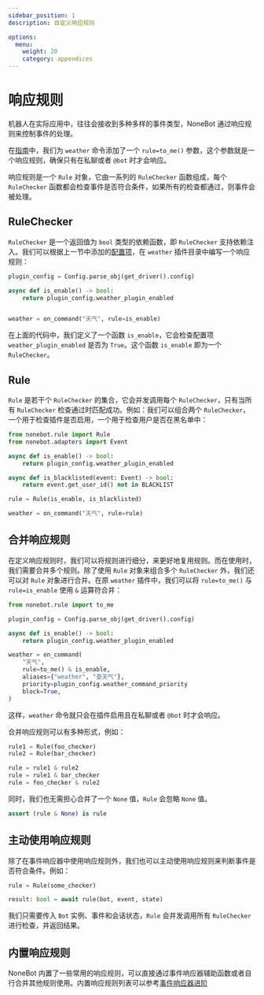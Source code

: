 ```yaml
---
sidebar_position: 1
description: 自定义响应规则

options:
  menu:
    weight: 20
    category: appendices
---
```


# 响应规则

机器人在实际应用中，往往会接收到多种多样的事件类型，NoneBot 通过响应规则来控制事件的处理。

在[指南](../tutorial/matcher.md#为事件响应器添加参数)中，我们为 `weather` 命令添加了一个 `rule=to_me()` 参数，这个参数就是一个响应规则，确保只有在私聊或者 `@bot` 时才会响应。

响应规则是一个 `Rule` 对象，它由一系列的 `RuleChecker` 函数组成，每个 `RuleChecker` 函数都会检查事件是否符合条件，如果所有的检查都通过，则事件会被处理。

## RuleChecker

`RuleChecker` 是一个返回值为 `bool` 类型的依赖函数，即 `RuleChecker` 支持依赖注入。我们可以根据上一节中添加的[配置项](./config.md#插件配置)，在 `weather` 插件目录中编写一个响应规则：

```python {3,4} title=weather/__init__.py
plugin_config = Config.parse_obj(get_driver().config)

async def is_enable() -> bool:
    return plugin_config.weather_plugin_enabled


weather = on_command("天气", rule=is_enable)
```

在上面的代码中，我们定义了一个函数 `is_enable`，它会检查配置项 `weather_plugin_enabled` 是否为 `True`。这个函数 `is_enable` 即为一个 `RuleChecker`。

## Rule

`Rule` 是若干个 `RuleChecker` 的集合，它会并发调用每个 `RuleChecker`，只有当所有 `RuleChecker` 检查通过时匹配成功。例如：我们可以组合两个 `RuleChecker`，一个用于检查插件是否启用，一个用于检查用户是否在黑名单中：

```python {10}
from nonebot.rule import Rule
from nonebot.adapters import Event

async def is_enable() -> bool:
    return plugin_config.weather_plugin_enabled

async def is_blacklisted(event: Event) -> bool:
    return event.get_user_id() not in BLACKLIST

rule = Rule(is_enable, is_blacklisted)

weather = on_command("天气", rule=rule)
```

## 合并响应规则

在定义响应规则时，我们可以将规则进行细分，来更好地复用规则。而在使用时，我们需要合并多个规则。除了使用 `Rule` 对象来组合多个 `RuleChecker` 外，我们还可以对 `Rule` 对象进行合并。在原 `weather` 插件中，我们可以将 `rule=to_me()` 与 `rule=is_enable` 使用 `&` 运算符合并：

```python {10} title=weather/__init__.py
from nonebot.rule import to_me

plugin_config = Config.parse_obj(get_driver().config)

async def is_enable() -> bool:
    return plugin_config.weather_plugin_enabled

weather = on_command(
    "天气",
    rule=to_me() & is_enable,
    aliases={"weather", "查天气"},
    priority=plugin_config.weather_command_priority
    block=True,
)
```

这样，`weather` 命令就只会在插件启用且在私聊或者 `@bot` 时才会响应。

合并响应规则可以有多种形式，例如：

```python {4-6}
rule1 = Rule(foo_checker)
rule2 = Rule(bar_checker)

rule = rule1 & rule2
rule = rule1 & bar_checker
rule = foo_checker & rule2
```

同时，我们也无需担心合并了一个 `None` 值，`Rule` 会忽略 `None` 值。

```python
assert (rule & None) is rule
```

## 主动使用响应规则

除了在事件响应器中使用响应规则外，我们也可以主动使用响应规则来判断事件是否符合条件。例如：

```python {3}
rule = Rule(some_checker)

result: bool = await rule(bot, event, state)
```

我们只需要传入 `Bot` 实例、事件和会话状态，`Rule` 会并发调用所有 `RuleChecker` 进行检查，并返回结果。

## 内置响应规则

NoneBot 内置了一些常用的响应规则，可以直接通过事件响应器辅助函数或者自行合并其他规则使用。内置响应规则列表可以参考[事件响应器进阶](../advanced/matcher.md)
